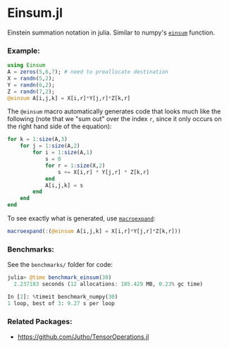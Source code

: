 # Einsum.jl
Einstein summation notation in julia. Similar to numpy's [`einsum`](http://docs.scipy.org/doc/numpy-1.10.0/reference/generated/numpy.einsum.html) function.

### Example:

```julia
using Einsum
A = zeros(5,6,7); # need to preallocate destination
X = randn(5,2);
Y = randn(6,2);
Z = randn(7,2);
@einsum A[i,j,k] = X[i,r]*Y[j,r]*Z[k,r]
```

The `@einsum` macro automatically generates code that looks much like the following (note that we "sum out" over the index `r`, since it only occurs on the right hand side of the equation):

```julia
for k = 1:size(A,3)
    for j = 1:size(A,2)
        for i = 1:size(A,1)
            s = 0
            for r = 1:size(X,2)
                s += X[i,r] * Y[j,r] * Z[k,r]
            end
            A[i,j,k] = s
        end
    end
end
```

To see exactly what is generated, use [`macroexpand`](http://docs.julialang.org/en/release-0.4/manual/metaprogramming/#macros):

```julia
macroexpand(:(@einsum A[i,j,k] = X[i,r]*Y[j,r]*Z[k,r]))
```

### Benchmarks:

See the `benchmarks/` folder for code:

```julia
julia> @time benchmark_einsum(30)
  2.237183 seconds (12 allocations: 185.429 MB, 0.23% gc time)
```

```python
In [2]: %timeit benchmark_numpy(30)
1 loop, best of 3: 9.27 s per loop
```

### Related Packages:

* https://github.com/Jutho/TensorOperations.jl
